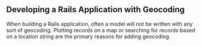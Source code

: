 ## Developing a Rails Application with Geocoding

When building a Rails application, often a model will not be written with any
sort of geocoding. Plotting records on a map or searching for records based
on a location string are the primary reasons for adding geocoding.
